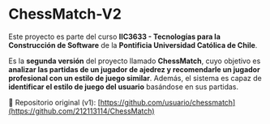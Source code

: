 # ChessMatch-V2
Este proyecto es parte del curso **IIC3633 - Tecnologías para la Construcción de Software** de la **Pontificia Universidad Católica de Chile**.

Es la **segunda versión** del proyecto llamado **ChessMatch**, cuyo objetivo es **analizar las partidas de un jugador de ajedrez y recomendarle un jugador profesional con un estilo de juego similar**. Además, el sistema es capaz de **identificar el estilo de juego del usuario** basándose en sus partidas.

🔗 Repositorio original (v1): [https://github.com/usuario/chessmatch](https://github.com/212113114/ChessMatch)
